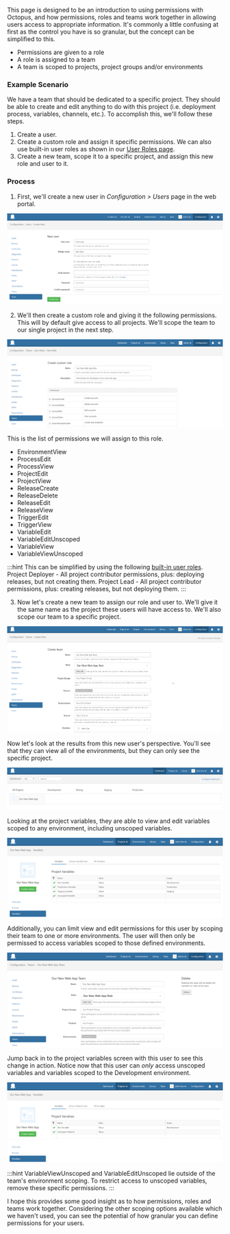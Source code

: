 This page is designed to be an introduction to using permissions with Octopus, and how permissions, roles and teams work together in allowing users access to appropriate information. It's commonly a little confusing at first as the control you have is so granular, but the concept can be simplified to this.

- Permissions are given to a role
- A role is assigned to a team
- A team is scoped to projects, project groups and/or environments

### Example Scenario

We have a team that should be dedicated to a specific project. They should be able to create and edit anything to do with this project (i.e. deployment process, variables, channels, etc.). To accomplish this, we'll follow these steps.

1. Create a user.
2. Create a custom role and assign it specific permissions. We can also use built-in user roles as shown in our [User Roles page](https://octopus.com/docs/administration/managing-users-and-teams/user-roles).
2. Create a new team, scope it to a specific project, and assign this new role and user to it.

### Process

1. First, we'll create a new user in *Configuration > Users* page in the web portal.

![Adding a new user](new_user.png)

2. We'll then create a custom role and giving it the following permissions. This will by default give access to all projects. We'll scope the team to our single project in the next step.

![Adding a new role](new_role.png)

This is the list of permissions we will assign to this role.

- EnvironmentView
- ProcessEdit
- ProcessView
- ProjectEdit
- ProjectView
- ReleaseCreate
- ReleaseDelete
- ReleaseEdit
- ReleaseView
- TriggerEdit
- TriggerView
- VariableEdit
- VariableEditUnscoped
- VariableView
- VariableViewUnscoped

:::hint
This can be simplified by using the following [built-in user roles](https://octopus.com/docs/administration/managing-users-and-teams/user-roles).
Project Deployer - All project contributor permissions, plus: deploying releases, but not creating them.
Project Lead - All project contributor permissions, plus: creating releases, but not deploying them.
:::

3. Now let's create a new team to assign our role and user to. We'll give it the same name as the project these users will have access to. We'll also scope our team to a specific project.

![Adding a new team](new_team.png)

Now let's look at the results from this new user's perspective. You'll see that they can view all of the environments, but they can only see the specific project.

![Developer's perspective](Developer_dashboard.png)

Looking at the project variables, they are able to view and edit variables scoped to any environment, including unscoped variables.

![Project variables](Project_Variables.png)

Additionally, you can limit view and edit permissions for this user by scoping their team to one or more environments. The user will then only be permissed to access variables scoped to those defined environments.

![Scoping team to environment](Team_Environment_Scope.png)

Jump back in to the project variables screen with this user to see this change in action. Notice now that this user can *only* access unscoped variables and variables scoped to the Development environment.

![Project variables scoped](Project_Variables_Scoped.png)

:::hint
VariableViewUnscoped and VariableEditUnscoped lie outside of the team's environment scoping. To restrict access to unscoped variables, remove these specific permissions.
:::

I hope this provides some good insight as to how permissions, roles and teams work together. Considering the other scoping options available which we haven't used, you can see the potential of how granular you can define permissions for your users.
